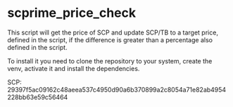 # scprime_price_check

This script will get the price of SCP and update SCP/TB to a target price, defined in the script, if the difference is greater than a percentage also defined in the script.

To install it you need to clone the repository to your system, create the venv, activate it and install the dependencies.

SCP: 29397f5ac09162c48aeea537c4950d90a6b370899a2c8054a71e82ab4954228bb63e59c56464
